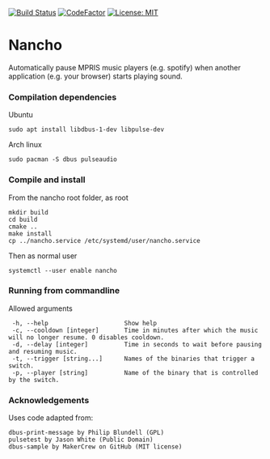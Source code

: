 [![Build Status](https://travis-ci.org/Dmry/Nancho.svg?branch=master)](https://travis-ci.org/Dmry/Nancho) [![CodeFactor](https://www.codefactor.io/repository/github/dmry/nancho/badge)](https://www.codefactor.io/repository/github/dmry/nancho) [![License: MIT](https://img.shields.io/badge/License-MIT-yellow.svg)](https://opensource.org/licenses/MIT)

# Nancho

Automatically pause MPRIS music players (e.g. spotify) when another application (e.g. your browser) starts playing sound.

### Compilation dependencies

Ubuntu

    sudo apt install libdbus-1-dev libpulse-dev

Arch linux

    sudo pacman -S dbus pulseaudio

### Compile and install

From the nancho root folder, as root

    mkdir build
    cd build
    cmake ..
    make install
    cp ../nancho.service /etc/systemd/user/nancho.service

Then as normal user

    systemctl --user enable nancho

### Running from commandline

Allowed arguments
```
 -h, --help                     Show help  
 -c, --cooldown [integer]       Time in minutes after which the music will no longer resume. 0 disables cooldown.  
 -d, --delay [integer]          Time in seconds to wait before pausing and resuming music.  
 -t, --trigger [string...]      Names of the binaries that trigger a switch.  
 -p, --player [string]          Name of the binary that is controlled by the switch.  
```

### Acknowledgements

Uses code adapted from:

    dbus-print-message by Philip Blundell (GPL)
    pulsetest by Jason White (Public Domain)
    dbus-sample by MakerCrew on GitHub (MIT license)
